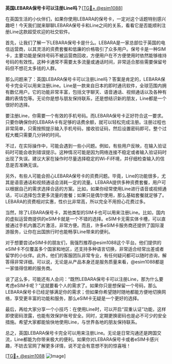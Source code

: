 **英国LEBARA保号卡可以注册Line吗？**[[TG💪+ @esim1088](https://t.me/s/esim1088)]

在英国生活的小伙伴们，如果你使用LEBARA的保号卡，一定对这个话题特别感兴趣吧！今天我们就来聊聊LEBARA保号卡和Line之间的关系，看看它是否能顺利注册Line这款超受欢迎的社交软件。

首先，让我们了解一下LEBARA保号卡是什么。LEBARA是一家总部位于英国的电信运营商，以其灵活的资费套餐和低廉的价格吸引了众多用户。保号卡是一种SIM卡，主要功能是保持号码不被运营商回收，方便用户在不方便使用时依然能够维持号码的有效性。这种卡通常不需要太多流量或通话时间，非常适合那些需要保留号码但不想花太多钱的人群。

那么问题来了：英国LEBARA保号卡可以注册Line吗？答案是肯定的，LEBARA保号卡完全可以用来注册Line。Line是一款来自日本的即时通讯软件，全球范围内拥有数亿用户。它的功能非常丰富，包括文字聊天、语音通话、视频通话以及各种有趣的表情包等。无论你是想与朋友保持联系，还是想结识新的朋友，Line都是一个很好的选择。

要注册Line，你需要一个有效的手机号码。而LEBARA保号卡正好符合这一要求。只要你确保你的LEBARA卡有足够的话费余额，就可以轻松完成注册。注册过程也非常简单，只需按照提示输入手机号码，接收验证码，然后设置密码即可。整个过程大概只需要几分钟的时间。

不过，在实际操作中，可能会遇到一些小问题。例如，有些用户反映，在输入验证码时可能会收到错误提示。这种情况可能是因为网络连接不稳定或者输入验证码时出现了失误。建议大家在操作时尽量选择稳定的Wi-Fi环境，并仔细检查输入的信息是否准确无误。

另外，有些人可能会担心LEBARA保号卡的资费问题。毕竟，Line的功能很多，尤其是语音通话和视频通话会消耗一定的流量。LEBARA提供多种资费套餐，用户可以根据自己的需求选择合适的方案。比如，如果你经常使用Line进行语音或视频通话，可以选择包含更多流量的套餐；如果只是偶尔使用，那么基础套餐就足够了。LEBARA的资费相对实惠，性价比非常高，所以完全不用担心花费过多。

当然，除了LEBARA保号卡，其他类型的SIM卡也可以用来注册Line。比如，国内的虚拟运营商提供的eSIM卡就是一个不错的选择。eSIM卡无需实体卡槽，可以直接通过手机内置芯片激活，非常方便。而且，许多eSIM卡服务商还提供了国际漫游服务，让你在出国旅行时也能畅享Line带来的便利。

对于想要尝试eSIM卡的朋友们，我强烈推荐@esim1088这个平台。他们提供的eSIM卡不仅覆盖多个国家和地区，还支持多种语言切换，非常适合经常出差或者留学的小伙伴。此外，他们的客服团队非常专业，有任何疑问都可以随时咨询，解答得非常详细。可以说，无论是从产品本身还是服务质量来看，@esim1088都是一家值得信赖的服务商。

说了这么多，可能还有人会问：“既然LEBARA保号卡可以注册Line，那为什么要考虑eSIM卡呢？”这就要看个人的需求了。如果你只是想保留一个号码，那么LEBARA保号卡已经足够满足你的需求；但如果你希望随时随地都能方便地切换网络，享受更丰富的功能和服务，那么eSIM卡无疑是一个更好的选择。

最后，再给大家分享一个小技巧：在使用Line时，可以开启“双重认证”功能，这样即使密码泄露，也能有效保护账号安全。同时，定期更换密码也是必不可少的安全措施。希望大家都能愉快地使用Line，与世界各地的朋友保持联系。

总之，英国LEBARA保号卡完全可以用来注册Line。无论是日常沟通还是跨国交流，Line都能为你带来极大的便利。如果你对LEBARA保号卡或者eSIM卡感兴趣，不妨去官网了解更多详情，说不定会有意想不到的惊喜哦！

[[TG💪+ @esim1088](https://t.me/s/esim1088) ![Image](https://i.postimg.cc/4NQfJmqS/Snipaste-2025-05-13-00-14-12.png)]